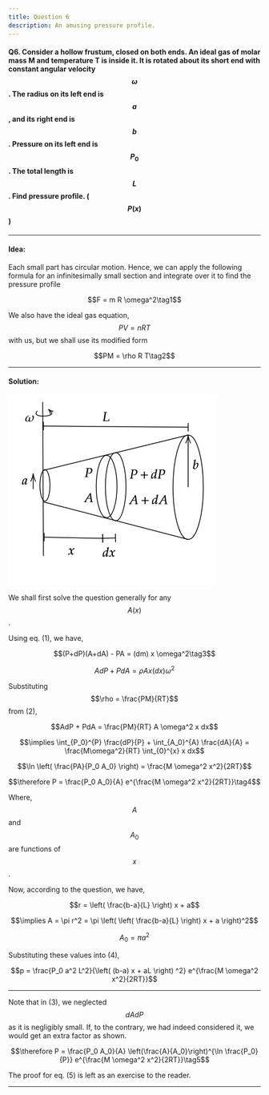 ```yaml
---
title: Question 6
description: An amusing pressure profile.
---
```


<script src="https://cdn.mathjax.org/mathjax/latest/MathJax.js?config=TeX-AMS-MML_HTMLorMML" type="text/javascript"></script>

#### Q6. Consider a hollow frustum, closed on both ends. An ideal gas of molar mass M and temperature T is inside it. It is rotated about its short end with constant angular velocity $$\omega$$. The radius on its left end is $$a$$, and its right end is $$b$$. Pressure on its left end is $$P_0$$. The total length is $$L$$. Find pressure profile. ($$P(x)$$)

---

#### Idea:

Each small part has circular motion. Hence, we can apply the following formula for an infinitesimally small section and integrate over it to find the pressure profile

$$F = m R \omega^2\tag1$$

We also have the ideal gas equation, $$PV = nRT$$ with us, but we shall use its modified form

$$PM = \rho R T\tag2$$

---
#### Solution:

![](./docs/6_1.png)

We shall first solve the question generally for any $$A(x)$$.

Using eq. (1), we have,

$$(P+dP)(A+dA) - PA = (dm) x \omega^2\tag3$$

$$AdP + PdA = \rho A x (dx) \omega^2$$

Substituting $$\rho = \frac{PM}{RT}$$ from (2),

$$AdP + PdA = \frac{PM}{RT} A \omega^2 x dx$$

$$\implies \int_{P_0}^{P} \frac{dP}{P} + \int_{A_0}^{A} \frac{dA}{A} = \frac{M\omega^2}{RT} \int_{0}^{x} x dx$$

$$\ln \left( \frac{PA}{P_0 A_0} \right) = \frac{M \omega^2 x^2}{2RT}$$

$$\therefore P = \frac{P_0 A_0}{A} e^{\frac{M \omega^2 x^2}{2RT}}\tag4$$

Where, $$A$$ and $$A_0$$ are functions of $$x$$. 

Now, according to the question, we have,

$$r = \left( \frac{b-a}{L} \right) x + a$$

$$\implies A = \pi r^2 = \pi \left( \left( \frac{b-a}{L} \right) x + a \right)^2$$

$$A_0 = \pi a^2$$

Substituting these values into (4),

$$p = \frac{P_0 a^2 L^2}{\left( (b-a) x + aL \right) ^2} e^{\frac{M \omega^2 x^2}{2RT}}$$

---

Note that in (3), we neglected $$dAdP$$ as it is negligibly small. If, to the contrary, we had indeed considered it, we would get an extra factor as shown.

$$\therefore P = \frac{P_0 A_0}{A} \left(\frac{A}{A_0}\right)^{\ln \frac{P_0}{P}} e^{\frac{M \omega^2 x^2}{2RT}}\tag5$$

The proof for eq. (5) is left as an exercise to the reader.

---

